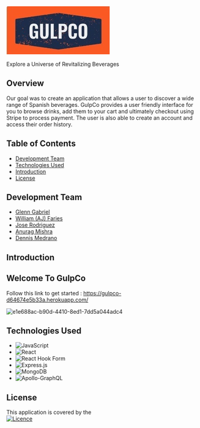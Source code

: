 <div>
<img src=".//client/images/GulpCo.jpg">
</div>

Explore a Universe of Revitalizing Beverages

## Overview

Our goal was to create an application that allows a user to discover a wide range of Spanish beverages. GulpCo provides a user friendly interface for you to browse drinks, add them to your cart and ultimately checkout using Stripe to process payment. The user is also able to create an account and access their order history.

## Table of Contents

- [Development Team](#development-team)
- [Technologies Used](#technologies-used)
- [Introduction](#introduction)
- [License](#license)

## Development Team

- [Glenn Gabriel](https://github.com/gmgabrie)
- [William (AJ) Faries](https://github.com/Element2804)
- [Jose Rodriguez](https://github.com/josejrod07)
- [Anurag Mishra](https://github.com/AnuragM2023)
- [Dennis Medrano](https://github.com/Dennmed22)


## Introduction
<h2>Welcome To GulpCo</h2>

Follow this link to get started :  https://gulpco-d64674e5b33a.herokuapp.com/

![e1e688ac-b90d-4410-8ed1-7dd5a044adc4](https://github.com/josejrod07/ecommerce-project3/assets/103654389/0298ba81-1c10-4595-8daa-1200d4f34ad6)




## Technologies Used

- ![JavaScript](https://img.shields.io/badge/javascript-%23323330.svg?style=for-the-badge&logo=javascript&logoColor=%23F7DF1E)
- ![React](https://img.shields.io/badge/react-%2320232a.svg?style=for-the-badge&logo=react&logoColor=%2361DAFB) 
- ![React Hook Form](https://img.shields.io/badge/React%20Hook%20Form-%23EC5990.svg?style=for-the-badge&logo=reacthookform&logoColor=white)
- ![Express.js](https://img.shields.io/badge/express.js-%23404d59.svg?style=for-the-badge&logo=express&logoColor=%2361DAFB)
- ![MongoDB](https://img.shields.io/badge/MongoDB-%234ea94b.svg?style=for-the-badge&logo=mongodb&logoColor=white)
- ![Apollo-GraphQL](https://img.shields.io/badge/-ApolloGraphQL-311C87?style=for-the-badge&logo=apollo-graphql)



## License
This application is covered by the  <br>
[![Licence](https://img.shields.io/github/license/Ileriayo/markdown-badges?style=for-the-badge)](./LICENSE)
